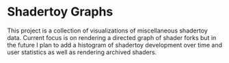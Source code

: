 # Shadertoy Graphs
This project is a collection of visualizations of miscellaneous shadertoy
data. Current focus is on rendering a directed graph of shader forks but in
the future I plan to add a histogram of shadertoy development over time and
user statistics as well as rendering archived shaders.
